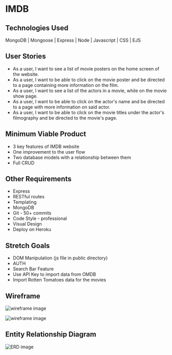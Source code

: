 # IMDB

## Technologies Used
MongoDB | Mongoose | Express | Node | Javascript | CSS | EJS

## User Stories
<ul>
    <li>As a user, I want to see a list of movie posters on the home screen of the website. </li>
    <li>As a user, I want to be able to click on the movie poster and be directed to a page containing more information on the film. </li>
    <li>As a user, I want to see a list of the actors in a movie, while on the movie show page. </li>
    <li>As a user, I want to be able to click on the actor's name and be directed to a page with more information on said actor. </li>
    <li>As a user, I want to be able to click on the movie titles under the actor's filmography and be directed to the movie's page. </li>
</ul>

## Minimum Viable Product
- 3 key features of IMDB website
- One improvement to the user flow
- Two database models with a relationship between them
- Full CRUD

## Other Requirements
- Express
- RESTful routes
- Templating
- MongoDB
- Git - 50+ commits
- Code Style - professional
- Visual Design
- Deploy on Heroku

## Stretch Goals
- DOM Manipulation (js file in public directory)
- AUTH
- Search Bar Feature
- Use API Key to import data from OMDB
- Import Rotten Tomatoes data for the movies

## Wireframe
![wireframe image](https://github.com/Royal0817/Project-2/blob/main/screenshots/IMDB-wireframe-movies.png?raw=true)

![wireframe image](https://github.com/Royal0817/Project-2/blob/main/screenshots/IMDB-wireframe-actor.png?raw=true)


## Entity Relationship Diagram
![ERD image](https://github.com/Royal0817/Project-2/blob/main/screenshots/IMDB-ERD.png?raw=true)

